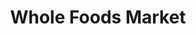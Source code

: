 ---
title: "Whole Foods Market"
url: /new-york/whole-foods-market-greenwich-street/
shop: supermarket
---